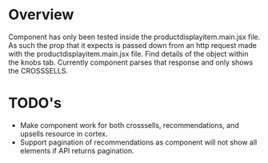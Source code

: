 # Overview #

Component has only been tested inside the productdisplayitem.main.jsx file.  As such the prop that it expects is passed down from an http request made with the productdisplayitem.main.jsx file.  Find details of the object within the knobs tab.
Currently component parses that response and only shows the CROSSSELLS.  


# TODO's #
- Make component work for both crosssells, recommendations, and upsells resource in cortex.
- Support pagination of recommendations as component will not show all elements if API returns pagination.